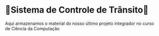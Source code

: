 # 🚗Sistema de Controle de Trânsito🚦

Aqui armazenamos o material do nosso último projeto integrador no curso de Ciência da Computação
